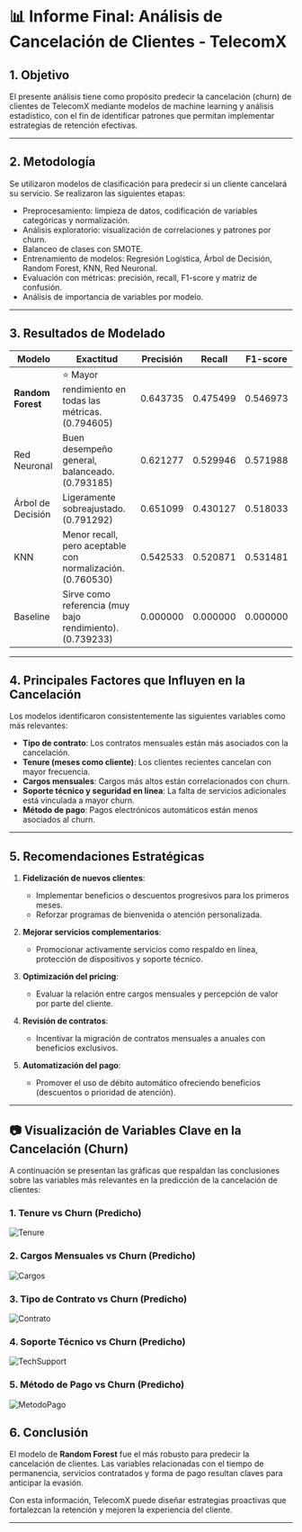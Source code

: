 
# 📊 Informe Final: Análisis de Cancelación de Clientes - TelecomX

## 1. Objetivo
El presente análisis tiene como propósito predecir la cancelación (churn) de clientes de TelecomX mediante modelos de machine learning y análisis estadístico, con el fin de identificar patrones que permitan implementar estrategias de retención efectivas.

---

## 2. Metodología
Se utilizaron modelos de clasificación para predecir si un cliente cancelará su servicio. Se realizaron las siguientes etapas:
- Preprocesamiento: limpieza de datos, codificación de variables categóricas y normalización.
- Análisis exploratorio: visualización de correlaciones y patrones por churn.
- Balanceo de clases con SMOTE.
- Entrenamiento de modelos: Regresión Logística, Árbol de Decisión, Random Forest, KNN, Red Neuronal.
- Evaluación con métricas: precisión, recall, F1-score y matriz de confusión.
- Análisis de importancia de variables por modelo.

---

## 3. Resultados de Modelado

| Modelo              | Exactitud | Precisión | Recall | F1-score |
|---------------------|-----------|-----------|--------|----------|
| **Random Forest**    | ⭐ Mayor rendimiento en todas las métricas. (0.794605) | 0.643735 | 0.475499 | 0.546973 |
| Red Neuronal         | Buen desempeño general, balanceado. (0.793185) | 0.621277 | 0.529946 | 0.571988 |
| Árbol de Decisión    | Ligeramente sobreajustado. (0.791292) | 0.651099 | 0.430127 | 0.518033 |
| KNN                 | Menor recall, pero aceptable con normalización. (0.760530)| 0.542533 | 0.520871 | 0.531481 |
| Baseline            | Sirve como referencia (muy bajo rendimiento). (0.739233)| 0.000000 | 0.000000 | 0.000000 |

---

## 4. Principales Factores que Influyen en la Cancelación

Los modelos identificaron consistentemente las siguientes variables como más relevantes:

- **Tipo de contrato**: Los contratos mensuales están más asociados con la cancelación.
- **Tenure (meses como cliente)**: Los clientes recientes cancelan con mayor frecuencia.
- **Cargos mensuales**: Cargos más altos están correlacionados con churn.
- **Soporte técnico y seguridad en línea**: La falta de servicios adicionales está vinculada a mayor churn.
- **Método de pago**: Pagos electrónicos automáticos están menos asociados al churn.

---

## 5. Recomendaciones Estratégicas

1. **Fidelización de nuevos clientes**:
   - Implementar beneficios o descuentos progresivos para los primeros meses.
   - Reforzar programas de bienvenida o atención personalizada.

2. **Mejorar servicios complementarios**:
   - Promocionar activamente servicios como respaldo en línea, protección de dispositivos y soporte técnico.

3. **Optimización del pricing**:
   - Evaluar la relación entre cargos mensuales y percepción de valor por parte del cliente.

4. **Revisión de contratos**:
   - Incentivar la migración de contratos mensuales a anuales con beneficios exclusivos.

5. **Automatización del pago**:
   - Promover el uso de débito automático ofreciendo beneficios (descuentos o prioridad de atención).

---

## 📷 Visualización de Variables Clave en la Cancelación (Churn)

A continuación se presentan las gráficas que respaldan las conclusiones sobre las variables más relevantes en la predicción de la cancelación de clientes:

### 1. Tenure vs Churn (Predicho)
![Tenure](https://github.com/ollin02/Challenge-TelecomX2-Analisis-de-evasi-n-de-clientes/blob/main/Imagenes/Cargos_vs_Churn_Predicho.png)

### 2. Cargos Mensuales vs Churn (Predicho)
![Cargos](https://github.com/ollin02/Challenge-TelecomX2-Analisis-de-evasi-n-de-clientes/blob/main/Imagenes/Tenure_vs_Churn_Predicho.png)

### 3. Tipo de Contrato vs Churn (Predicho)
![Contrato](https://github.com/ollin02/Challenge-TelecomX2-Analisis-de-evasi-n-de-clientes/blob/main/Imagenes/Contrato_vs_Churn_Predicho.png)

### 4. Soporte Técnico vs Churn (Predicho)
![TechSupport](https://github.com/ollin02/Challenge-TelecomX2-Analisis-de-evasi-n-de-clientes/blob/main/Imagenes/TechSupport_vs_Churn_Predicho.png)

### 5. Método de Pago vs Churn (Predicho)
![MetodoPago](https://github.com/ollin02/Challenge-TelecomX2-Analisis-de-evasi-n-de-clientes/blob/main/Imagenes/MetodoPago_vs_Churn_Predicho.png)

## 6. Conclusión

El modelo de **Random Forest** fue el más robusto para predecir la cancelación de clientes. Las variables relacionadas con el tiempo de permanencia, servicios contratados y forma de pago resultan claves para anticipar la evasión.

Con esta información, TelecomX puede diseñar estrategias proactivas que fortalezcan la retención y mejoren la experiencia del cliente.

---
